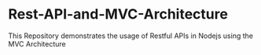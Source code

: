 # Rest-API-and-MVC-Architecture
This Repository demonstrates the usage of Restful APIs in Nodejs using the MVC Architecture
